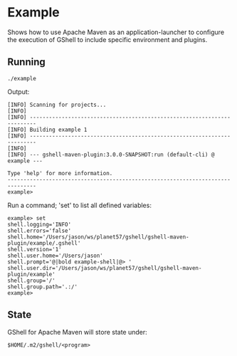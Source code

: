 <!--

    Copyright (c) 2009-present the original author or authors.

    Licensed under the Apache License, Version 2.0 (the "License");
    you may not use this file except in compliance with the License.
    You may obtain a copy of the License at

    http://www.apache.org/licenses/LICENSE-2.0

    Unless required by applicable law or agreed to in writing, software
    distributed under the License is distributed on an "AS IS" BASIS,
    WITHOUT WARRANTIES OR CONDITIONS OF ANY KIND, either express or implied.
    See the License for the specific language governing permissions and
    limitations under the License.

-->
# Example

Shows how to use Apache Maven as an application-launcher to configure the execution of GShell to include specific environment and plugins.

## Running
 
    ./example

Output:

    [INFO] Scanning for projects...
    [INFO] 
    [INFO] ------------------------------------------------------------------------
    [INFO] Building example 1
    [INFO] ------------------------------------------------------------------------
    [INFO] 
    [INFO] --- gshell-maven-plugin:3.0.0-SNAPSHOT:run (default-cli) @ example ---
    
    Type 'help' for more information.
    -------------------------------------------------------------------------------
    example>
    
Run a command; 'set' to list all defined variables:

    example> set
    shell.logging='INFO'
    shell.errors='false'
    shell.home='/Users/jason/ws/planet57/gshell/gshell-maven-plugin/example/.gshell'
    shell.version='1'
    shell.user.home='/Users/jason'
    shell.prompt='@|bold example-shell|@> '
    shell.user.dir='/Users/jason/ws/planet57/gshell/gshell-maven-plugin/example'
    shell.group='/'
    shell.group.path='.:/'
    example>

## State

GShell for Apache Maven will store state under:

    $HOME/.m2/gshell/<program>
